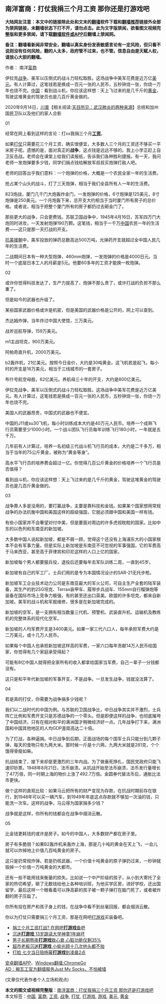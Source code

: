  <h2>南洋富商：打仗我捐三个月工资 那你还是打游戏吧</h2> <p class="notice"><b>大陆网友注意：本文中的链接除此处和文末的<a href="https://github.com/bannedbook/fanqiang" >翻墙</a>软件下载和<a href="https://github.com/killgcd/justmysocks/blob/master/README.md">翻墙推荐</a>链接外全部为禁网链接，未翻墙状态下打不开，请勿点击。此为文字版禁闻，欲看图文视频完整版和更多禁闻，请下载<a href="https://github.com/bannedbook/fanqiang">翻墙软件或APP</a>后翻墙上禁闻网。</p><p>备注：翻墙看新闻非常安全，翻墙以真实身份发表敏感言论有一定风险，但只看不说则没有任何风险，翻的人太多，政府管不过来，也不管。信息自由是天赋人权，请放心大胆的翻墙。</b></p>  <div class="entry"> <p>作者： 南洋<a href="https://www.bannedbook.org/bnews/tag/%E5%AF%8C%E5%95%86/" class="st_tag internal_tag" rel="tag" title="标签 富商 下的日志">富商</a></p> <p id="summary">伊拉克<a href="https://www.bannedbook.org/bnews/tag/%E6%88%98%E4%BA%89/" class="st_tag internal_tag" rel="tag" title="标签 战争 下的日志">战争</a>，美军以压倒式的战斗力轻松取胜。这场战争中美军花费是近万亿<a href="https://www.bannedbook.org/bnews/tag/%e7%be%8e%e5%85%83/" class="st_tag internal_tag" rel="tag" title="标签 美元 下的日志">美元</a>。有人计算过，这笔钱若是换成一百元一张的人民币，五秒钟烧一张，你烧一万年也烧不完。<span class='wp_keywordlink_affiliate'><a href="https://www.bannedbook.org/" title="中国" target="_blank">中国</a></span>：看到战斗机，你应该这样想：天上飞过来的是几千斤的<a href="https://www.bannedbook.org/bnews/tag/%e9%bb%84%e9%87%91/" class="st_tag internal_tag" rel="tag" title="标签 黄金 下的日志">黄金</a>，驾驶这堆黄金的驾驶员也是几百斤黄金做的。</p> <p id="conimg"></p> <p>2020年9月14日，<span class='wp_keywordlink'><a href="https://www.bannedbook.org/bnews/comments/20200816/1381118.html" title="天目所见：川普将再赢总统大选 共和党掌参众两院" target="_blank">川普</a></span>【相关阅读:<a href='https://www.bannedbook.org/bnews/comments/20200816/1381123.html' target='_blank'>天目所见：武汉肺炎的两种来源</a>】总统和加州国民卫队以及他们的家人合影</p> <p>01</p> <p>经常在网上看到这样的言论：打xx我捐三个月<strong><a href="https://www.bannedbook.org/bnews/tag/%e5%b7%a5%e8%b5%84/" class="st_tag internal_tag" rel="tag" title="标签 工资 下的日志">工资</a></strong>。</p> <p>如果<a href="https://www.bannedbook.org/bnews/tag/%E6%89%93%E4%BB%97/" class="st_tag internal_tag" rel="tag" title="标签 打仗 下的日志">打仗</a>只需要花三个月工资，确实很便宜，大多数人三个月的工资还不够买一平米房子呢。遗憾的是，面对真正的<strong>战争</strong>，这点钱是远远不够的。我上小学正赶上自卫反击战。老师会在课堂上给我们读报纸，告诉我们各种胜利捷报。有一天，我问老师一发炮弹要多少钱，同学们捐点钱给解放军叔叔买炮弹打敌人吧。</p> <p>老师的回答出乎我们意料：一个炮弹的价格，大概是一个农民全家一年的生活费。</p> <p>抢占某个山头的战斗，打了三天炮弹，相当于我们全县所有人一年的生活费。</p> <p>823炮战，厦门几千门大炮轰炸金门，一发炮弹的价格，6寸炮弹是125美元，8寸炮弹是250美元。一个月炮轰下来，总开支大约相当于当时厦门所有房子的总价格。或者说，相当于把整个厦门所有的房子都扔过去砸金门了。</p> <p>那些更大的战争，只会更费钱。苏联卫国战争中，1945年4月16日，苏军四万门大炮同时进攻，一天发射炮弹190万颗。这笔钱，相当于一千万<a href="https://www.bannedbook.org/bnews/tag/%E4%B8%AD%E5%9B%BD/" class="st_tag internal_tag" rel="tag" title="标签 中国 下的日志">中国</a>农民一年的生活费——这只是那一天打战的开支。</p> <p><span class='wp_keywordlink'><a href="https://www.bannedbook.org/forum2/topic952.html" title="历史回顾：从“抗美援朝”到“大跃进”" target="_blank">抗美援朝</a></span>中，美军投放的弹药总数高达500万吨，光弹药开支就超过全中国人民几年的生活费。</p> <p>二战期间日本有一种大型炮弹，460mm炮弹，一发炮弹的价格是4000日元。当时一个底层日本工人的月薪是5元。他要60多年的工资才能换一枚炮弹。</p> <p>02</p>  <p>或许你觉得科技发达了，生产力提高了，炮弹不那么贵了，或许打战的负担不那么重了。</p> <p>但是如今的武器也升级了。</p> <p>某些国家武器价格或许是机密，但是美国的武器价格是公开的，网上可以查到。</p> <p>杰达姆炸弹，当年炸过中国大使馆，三万美元。</p> <p>战斧巡航导弹，159万美元。</p> <p>m1主战坦克，900万美元。</p> <p>阿帕奇直升机，2000万美元。</p> <p>b2轰炸机，21亿美元。按照今日金价，大约是30吨黄金。这飞机若是起飞，每小时的开支是16万美元，相当于三线城市的一套房子。</p> <p>布什号航空母舰，62亿美元。养航母三十年的开支，大约是800亿美元。</p> <p>伊拉克战争，美军以压倒式的战斗力轻松取胜。这场战争中美军花费是近万亿美元。有人计算过，这笔钱若是换成一百元一张的人民币，五秒钟烧一张，你烧一万年也烧不完。</p> <p>美国人的武器昂贵，中国式的武器也不便宜。</p> <p>中国的J11或su30飞机，每小时训练成本大约是40万元人民币。培养一个成熟飞行员需要至少1000小时。一个战斗团队飞行员每年训练飞行180小时，一年就是五千万。</p> <p>几年前有人计算过，培养一名初级三代战斗机飞行员的成本，大约是二千多万，相当于当年的75公斤黄金，被称为“黄金等身”。</p> <p>高水平飞行员的培养费会超过一亿。你觉得几百公斤黄金的价格培养一个飞行员是否值得？</p>  <p>看到战斗机，你应该这样想：天上飞过来的是几千斤的黄金，驾驶这堆黄金的驾驶员也是几百斤黄金做的。</p> <p>03</p> <p>战争靠人多是没用的，要打赢战争，主要是靠科技和金钱。如果某个国家想用常规战争的办法抗衡中国和美国这样的超级强国，它就必须跟中国和美国一样有钱。</p> <p>有些小国家并不会奢望对付中美，但是要面对周边的许多虎视眈眈的国家。比如中东的以色列和东南亚的新加坡。</p> <p>大多数中国人说起新加坡，都是不屑一顾，觉得这个还没有上海浦东大的小国家根本不会有军事力量。但是实际上新加坡是东南亚不可忽视的军事强国，它的军费高于马来西亚，甚至高于菲律宾和印尼这样的人口上亿的国家。</p> <p>新加坡每个男人都要服兵役，退役后还要每年去军队训练二周，一直到45岁。</p> <p>新加坡有自己的军工厂。士兵们用的是专为本国情况设计的SAR-21无托步枪。</p> <p>新加坡军工企业技术动力公司是东南亚最大的军火公司，可自主生产全套的陆军装备，其生产的豹2SG坦克、Terrax装甲车、履带步兵战车、155mm自行榴弹炮等装备在国际市场上竞争力极强，有的甚至还出口英美。欧盟的许多坦克，都来自新加坡。美军的战斗机和军舰维修，很多是在新加坡完成的。</p> <p>新加坡的空军，是一支拥有相当数量三代机、预警机、武装直升机、运输机及教练机的完整体系的现代化空军。</p> <p>新加坡的人均军费开支是3400美元。如果一家三代六口人，每年承担军费大约是二万美元，或十几万人民币。</p> <p>如果每个中国人也承担新加坡这样高的军费，一家六口每年贡献14万人民币给国家，你觉得有几个家庭承受得起？</p> <p>可能有8亿中国人就得把全家所有的收入都拿给国家当军费，自己一辈子一分钱都没有。</p> <p>这只是和平年代新加坡的军事开支，不是战争。一旦发生战争，钱就没法算了。</p> <p>04</p>  <p>若是真的打仗，你需要为战争捐多少钱呢？</p> <p>我们以二战时代的中国为例。与苏联的卫国战争比，中日战争其实并不激烈，士兵阵亡比例和军费开支只是苏德战争的一个零头。但是即便这样的战争，也彻底摧垮了中国经济，只有在相对和平的满洲国才稍微经济好一点。几年战争打下来，满洲国和中国其他地区的人均GDP差距高达二十倍。</p> <p>为了打战，各种逼捐。中日战争到后期，正面战场的每个国军士兵只能分到几颗子弹，每天的食物只有九两大米。那时候一斤是十六两，九两大米就是281克，个个饿得骨瘦如柴。</p> <p>抗战结束了，接下来却是更激烈的三年内战。为了做垂死挣扎，国民党政府只能飞速印钞票。1948年8月21日，法币崩溃。从抗战开始至法币崩溃，法币发行量增长了47万倍，同一时期上海的物价上涨了492.7万倍。金圆券代替法币后，通胀比法币更快。</p> <p>做个这样的直观比较：如果马云把所有的财产变现为存款，在抗战时期前存在银行，到1948年可以买一辆汽车，到1949年年底这点存款就不够加一次油的钱，只能洗一次车。这样的战争，马云得为国家捐多少钱？</p> <p>战争就是这样，你所有的钱都会在战争中烟消云散。</p> <p>05</p> <p>比金钱更耗钱的或许是房子。如今的中国人，大多数财产都在房子里。</p> <p>房子有多脆弱？如果B2轰炸机来轰炸上海，那是几十吨的黄金在天上飞，一会儿就可以炸掉地上价值几百吨黄金的房子。</p> <p>这只是扔常规炸弹。若是扔核武器，一个价值十吨黄金的原子弹扔过来，一秒钟就毁掉一个价值一万吨黄金的大都市。</p> <p>还有一些不能用钱来衡量的损失。比如说一个中产阶级的孩子，从小到大寄托了全家的热切希望，砸了无数钱给他上各种培训班，为他买学区房，进好学校，还出国留学，最后这样一个眼看着可以挣高薪的孩子被一颗子弹打在脑门死了，或者被炸翻的房子压扁了。</p> <p>你所有投在房产和孩子身上的钱，在战争中看不到丝毫回报，都会烟消云散。</p> <p>你以为打仗只需要捐三个月工资，那是在网吧<a href="https://www.bannedbook.org/bnews/tag/%E6%89%93%E6%B8%B8%E6%88%8F/" class="st_tag internal_tag" rel="tag" title="标签 打游戏 下的日志">打游戏</a>买装备吧。</p> <ul class='op-related-articles' title='相关阅读'> <li><a href='https://www.bannedbook.org/bnews/comments/20201001/1406220.html' target='_blank'>捐三个月工资打战? 在网吧<b>打游戏</b>备吧</a></li> <li><a href='https://www.bannedbook.org/bnews/baitai/20200718/1362850.html' target='_blank'>沉迷<b>打游戏</b> 13岁跳读大学神童1年崩坏</a></li> <li><a href='https://www.bannedbook.org/bnews/lifebaike/20191130/1232269.html' target='_blank'>男子长期熬夜<b>打游戏</b>致心衰 心脏功能仅剩35%</a></li> <li><a href='https://www.bannedbook.org/bnews/baitai/20190910/1188609.html' target='_blank'>超市老板沉迷<b>打游戏</b> 小偷光顾十几次他头都不抬</a></li> <li><a href='https://www.bannedbook.org/bnews/yule/20190809/1171756.html' target='_blank'>打脸 七夕当日陪杨幂<b>打游戏</b>到凌晨2点</a></li> </ul> <p class="texttj"> <a href="https://github.com/bannedbook/fanqiang/wiki/%E7%A6%81%E9%97%BB%E7%BD%91%E5%AE%89%E5%8D%93%E7%BF%BB%E5%A2%99%E6%96%B0%E9%97%BBAPP" target="_blank">安卓翻墙APP</a>、<a href="https://github.com/bannedbook/fanqiang/wiki/Chrome%E4%B8%80%E9%94%AE%E7%BF%BB%E5%A2%99%E5%8C%85" target="_blank">Windows翻墙:ChromeGo</a><br/> <a href="https://github.com/killgcd/justmysocks/blob/master/README.md" target="_blank">AD：搬瓦工官方翻墙服务Just My Socks，不怕被墙</a> </p><p>(文章仅代表作者个人立场和观点)</p> <a name='sharetosocial'></a>       <div><b>本文的图文或视频完整版</b>：<a href='https://www.bannedbook.org/bnews/comments/20201006/1408901.html'>南洋富商：打仗我捐三个月工资 那你还是打游戏吧</a></div>  </div><!--END ENTRY--> <div class="postfooter"> <div>本文标签：<a href="https://www.bannedbook.org/bnews/tag/%E4%B8%AD%E5%9B%BD/" rel="tag">中国</a>, <a href="https://www.bannedbook.org/bnews/tag/%E5%AF%8C%E5%95%86/" rel="tag">富商</a>, <a href="https://www.bannedbook.org/bnews/tag/%e5%b7%a5%e8%b5%84/" rel="tag">工资</a>, <a href="https://www.bannedbook.org/bnews/tag/%E6%88%98%E4%BA%89/" rel="tag">战争</a>, <a href="https://www.bannedbook.org/bnews/tag/%E6%89%93%E4%BB%97/" rel="tag">打仗</a>, <a href="https://www.bannedbook.org/bnews/tag/%E6%89%93%E6%B8%B8%E6%88%8F/" rel="tag">打游戏</a>, <a href="https://www.bannedbook.org/bnews/tag/%e6%b8%b8%e6%88%8f/" rel="tag">游戏</a>, <a href="https://www.bannedbook.org/bnews/tag/%e7%be%8e%e5%85%83/" rel="tag">美元</a>, <a href="https://www.bannedbook.org/bnews/tag/%e9%bb%84%e9%87%91/" rel="tag">黄金</a></div>  </div><!--END POSTFOOTER--> 